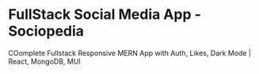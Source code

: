 # FullStack Social Media App - Sociopedia 

COomplete Fullstack Responsive MERN App with Auth, Likes, Dark Mode | React, MongoDB, MUI

